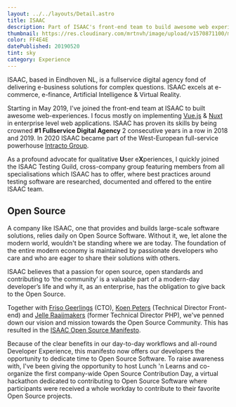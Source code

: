 ```yaml
---
layout: ../../layouts/Detail.astro
title: ISAAC
description: Part of ISAAC's front-end team to build awesome web experiences built on Vue, Nuxt & other JavaScript frameworks.
thumbnail: https://res.cloudinary.com/mrtnvh/image/upload/v1570871100/mrtnvh.com/isaac.jpg
color: FF4E4E
datePublished: 20190520
tint: sky
category: Experience
---
```


ISAAC, based in Eindhoven NL, is a fullservice digital agency fond of delivering e-business solutions for complex questions. ISAAC excels at e-commerce, e-finance, Artificial Intelligence & Virtual Reality.

Starting in May 2019, I've joined the front-end team at ISAAC to built awesome web-experiences. I focus mostly on implementing [Vue.js](https://vuejs.org/) & [Nuxt](https://nuxtjs.org/) in enterprise level web applications. ISAAC has proven its skills by being crowned **#1 Fullservice Digital Agency** 2 consecutive years in a row in 2018 and 2019. In 2020 ISAAC became part of the West-European full-service powerhouse [Intracto Group](https://intracto.group).

As a profound advocate for qualitative **U**ser e**X**periences, I quickly joined the ISAAC Testing Guild, cross-company group featuring members from all specialisations which ISAAC has to offer, where best practices around testing software are researched, documented and offered to the entire ISAAC team.

## Open Source

A company like ISAAC, one that provides and builds large-scale software solutions, relies daily on Open Source Software. Without it, we, let alone the modern world, wouldn't be standing where we are today. The foundation of the entire modern economy is maintained by passionate developers who care and who are eager to share their solutions with others.

ISAAC believes that a passion for open source, open standards and contributing to ‘the community’ is a valuable part of a modern-day developer’s life and why it, as an enterprise, has the obligation to give back to the Open Source.

Together with [Friso Geerlings](https://www.linkedin.com/in/friso-geerlings-b47b384/) (CTO), [Koen Peters](https://www.linkedin.com/in/kfapeters/) (Technical Director Front-end) and [Jelle Raaijmakers](https://www.linkedin.com/in/jelleraaijmakers/) (former Technical Director PHP), we've penned down our vision and mission towards the Open Source Community. This has resulted in the [ISAAC Open Source Manifesto](https://www.isaac.nl/nl/developer-blog/open-source-manifest).

Because of the clear benefits in our day-to-day workflows and all-round Developer Experience, this manifesto now offers our developers the opportunity to dedicate time to Open Source Software. To raise awareness with, I've been giving the opportunity to host Lunch 'n Learns and co-organize the first company-wide Open Source Contribution Day, a virtual hackathon dedicated to contributing to Open Source Software where participants were received a whole workday to contribute to their favorite Open Source projects.

